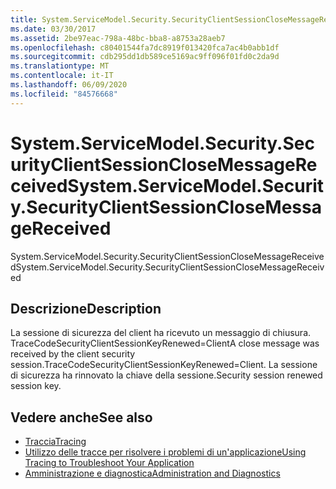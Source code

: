 ```yaml
---
title: System.ServiceModel.Security.SecurityClientSessionCloseMessageReceived
ms.date: 03/30/2017
ms.assetid: 2be97eac-798a-48bc-bba8-a8753a28aeb7
ms.openlocfilehash: c80401544fa7dc8919f013420fca7ac4b0abb1df
ms.sourcegitcommit: cdb295dd1db589ce5169ac9ff096f01fd0c2da9d
ms.translationtype: MT
ms.contentlocale: it-IT
ms.lasthandoff: 06/09/2020
ms.locfileid: "84576668"
---
```

# <a name="systemservicemodelsecuritysecurityclientsessionclosemessagereceived"></a><span data-ttu-id="23789-102">System.ServiceModel.Security.SecurityClientSessionCloseMessageReceived</span><span class="sxs-lookup"><span data-stu-id="23789-102">System.ServiceModel.Security.SecurityClientSessionCloseMessageReceived</span></span>
<span data-ttu-id="23789-103">System.ServiceModel.Security.SecurityClientSessionCloseMessageReceived</span><span class="sxs-lookup"><span data-stu-id="23789-103">System.ServiceModel.Security.SecurityClientSessionCloseMessageReceived</span></span>  
  
## <a name="description"></a><span data-ttu-id="23789-104">Descrizione</span><span class="sxs-lookup"><span data-stu-id="23789-104">Description</span></span>  
 <span data-ttu-id="23789-105">La sessione di sicurezza del client ha ricevuto un messaggio di chiusura. TraceCodeSecurityClientSessionKeyRenewed=Client</span><span class="sxs-lookup"><span data-stu-id="23789-105">A close message was received by the client security session.TraceCodeSecurityClientSessionKeyRenewed=Client.</span></span> <span data-ttu-id="23789-106">La sessione di sicurezza ha rinnovato la chiave della sessione.</span><span class="sxs-lookup"><span data-stu-id="23789-106">Security session renewed session key.</span></span>  
  
## <a name="see-also"></a><span data-ttu-id="23789-107">Vedere anche</span><span class="sxs-lookup"><span data-stu-id="23789-107">See also</span></span>

- [<span data-ttu-id="23789-108">Traccia</span><span class="sxs-lookup"><span data-stu-id="23789-108">Tracing</span></span>](index.md)
- [<span data-ttu-id="23789-109">Utilizzo delle tracce per risolvere i problemi di un'applicazione</span><span class="sxs-lookup"><span data-stu-id="23789-109">Using Tracing to Troubleshoot Your Application</span></span>](using-tracing-to-troubleshoot-your-application.md)
- [<span data-ttu-id="23789-110">Amministrazione e diagnostica</span><span class="sxs-lookup"><span data-stu-id="23789-110">Administration and Diagnostics</span></span>](../index.md)
